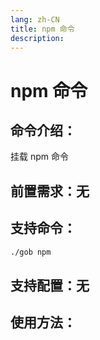 ```yaml
---
lang: zh-CN
title: npm 命令
description:
---
```

# npm 命令

## 命令介绍：
挂载 npm 命令
## 前置需求：无
## 支持命令：
```sh
./gob npm
```
## 支持配置：无

## 使用方法：

